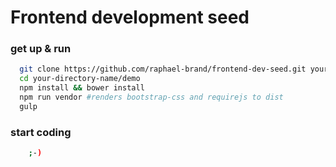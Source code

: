 # Frontend development seed

### get up & run

``` bash
  git clone https://github.com/raphael-brand/frontend-dev-seed.git your-directory-name
  cd your-directory-name/demo
  npm install && bower install
  npm run vendor #renders bootstrap-css and requirejs to dist
  gulp
```
### start coding
``` bash
    ;-)
```